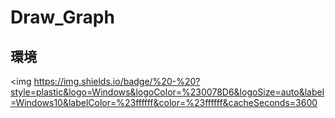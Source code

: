 # Draw_Graph
## 環境  
<img 
https://img.shields.io/badge/%20-%20?style=plastic&logo=Windows&logoColor=%230078D6&logoSize=auto&label=Windows10&labelColor=%23ffffff&color=%23ffffff&cacheSeconds=3600
